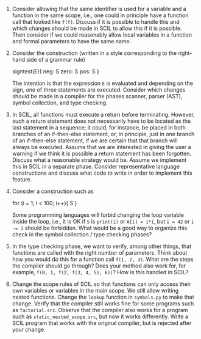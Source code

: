 1. Consider allowing that the same identifier is used for a variable and a function in the same scope, i.e., one could in principle have a function call that looked like `f(f)`. Discuss if it is possible to handle this and which changes should be made in SCIL to allow this if it is possible. Then consider if we could reasonably allow local variables in a function and formal parameters to have the same name.
2. Consider the construction (written in a style corresponding to the right-hand side of a grammar rule)
    
    signtest(E){
       neg:  S
       zero: S
       pos:  S
    }
    
    The intention is that the expression `E` is evaluated and depending on the sign, one of three statements are executed. Consider which changes should be made in a compiler for the phases scanner, parser (AST), symbol collection, and type checking.
3. In SCIL, all functions must execute a return before terminating. However, such a return statement does not necessarily have to be located as the last statement in a sequence; it could, for instance, be placed in both branches of an if-then-else statement, or, in principle, just in one branch of an if-then-else statement, if we are certain that that branch will always be executed. Assume that we are interested in giving the user a warning if we think it is possible a return statement has been forgotten. Discuss what a reasonable strategy would be. Assume we implement this in SCIL in a separate phase. Consider representative language constructions and discuss what code to write in order to implement this feature.
4. Consider a construction such as
    
    for (i = 1; i < 100; i++){
       S
    }
    
    Some programming languages will forbid changing the loop variable inside the loop, i.e., it is OK if `S` is `print(i)` or `A[i] = i*i`, but `i = 42` or `i -= 1` should be forbidden. What would be a good way to organize this check in the symbol collection / type checking phases?
5. In the type checking phase, we want to verify, among other things, that functions are called with the right number of parameters. Think about how you would do this for a function call `f(1, 2, 3)`. What are the steps the compiler should go through? Does your method also work for, for example, `f(0, 1, f(2, f(3, 4, 5), 6))`? How is this handled in SCIL?
6. Change the scope rules of SCIL so that functions can only access their own variables or variables in the main scope. We still allow writing nested functions. Change the `lookup` function in `symbols.py` to make that change. Verify that the compiler still works fine for some programs such as `factorial.src`. Observe that the compiler also works for a program such as `static_nested_scope.src`, but now it works differently. Write a SCIL program that works with the original compiler, but is rejected after your change.